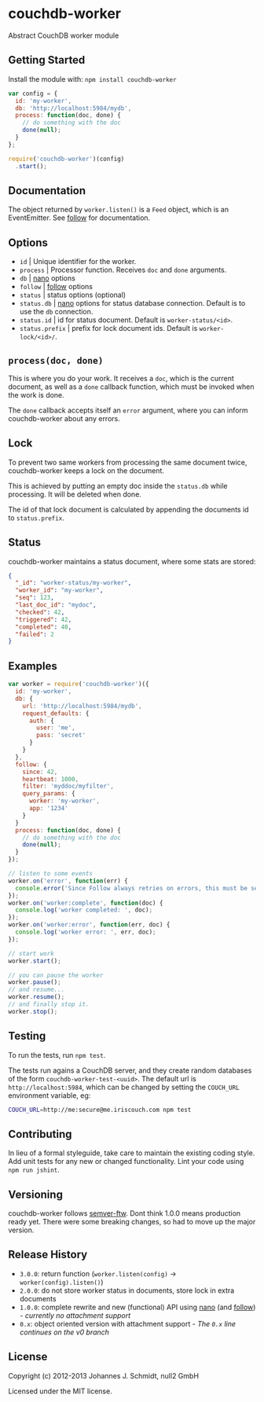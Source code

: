 # couchdb-worker

Abstract CouchDB worker module

## Getting Started
Install the module with: `npm install couchdb-worker`

```js
var config = {
  id: 'my-worker',
  db: 'http://localhost:5984/mydb',
  process: function(doc, done) {
    // do something with the doc
    done(null);
  }
};

require('couchdb-worker')(config)
  .start();
```

## Documentation
The object returned by `worker.listen()` is a `Feed` object, which is an EventEmitter.
See [follow](https://github.com/iriscouch/follow) for documentation. 

## Options
* `id` | Unique identifier for the worker.
* `process` | Processor function. Receives `doc` and `done` arguments.
* `db` | [nano](https://github.com/dscape/nano) options
* `follow` | [follow](https://github.com/iriscouch/follow) options
* `status` | status options (optional)
* `status.db` | [nano](https://github.com/dscape/nano) options for status database connection. Default is to use the `db` connection.
* `status.id` | id for status document. Default is `worker-status/<id>`.
* `status.prefix` | prefix for lock document ids. Default is `worker-lock/<id>/`.

## `process(doc, done)`
This is where you do your work. It receives a `doc`, which is the current document,
as well as a `done` callback function, which must be invoked when the work is done.

The `done` callback accepts itself an `error` argument,
where you can inform couchdb-worker about any errors.

## Lock
To prevent two same workers from processing the same document twice,
couchdb-worker keeps a lock on the document.

This is achieved by putting an empty doc inside the `status.db` while processing.
It will be deleted when done.

The id of that lock document is calculated by appending the documents id to `status.prefix`.

## Status
couchdb-worker maintains a status document, where some stats are stored:

```json
{
  "_id": "worker-status/my-worker",
  "worker_id": "my-worker",
  "seq": 123,
  "last_doc_id": "mydoc",
  "checked": 42,
  "triggered": 42,
  "completed": 40,
  "failed": 2
}
```

## Examples
```js
var worker = require('couchdb-worker')({
  id: 'my-worker',
  db: {
    url: 'http://localhost:5984/mydb',
    request_defaults: {
      auth: {
        user: 'me',
        pass: 'secret'
      }
    }
  },
  follow: {
    since: 42,
    heartbeat: 1000,
    filter: 'myddoc/myfilter',
    query_params: {
      worker: 'my-worker',
      app: '1234'
    }
  }
  process: function(doc, done) {
    // do something with the doc
    done(null);
  }
});

// listen to some events
worker.on('error', function(err) {
  console.error('Since Follow always retries on errors, this must be serious');
});
worker.on('worker:complete', function(doc) {
  console.log('worker completed: ', doc);
});
worker.on('worker:error', function(err, doc) {
  console.log('worker error: ', err, doc);
});

// start work
worker.start();

// you can pause the worker
worker.pause();
// and resume...
worker.resume();
// and finally stop it.
worker.stop();
```

## Testing
To run the tests, run `npm test`.

The tests run agains a CouchDB server, and they create random databases of the form `couchdb-worker-test-<uuid>`.
The default url is `http://localhost:5984`,
which can be changed by setting the `COUCH_URL` environment variable, eg:

```bash
COUCH_URL=http://me:secure@me.iriscouch.com npm test
```

## Contributing
In lieu of a formal styleguide, take care to maintain the existing coding style.
Add unit tests for any new or changed functionality.
Lint your code using `npm run jshint`.

## Versioning
couchdb-worker follows [semver-ftw](http://semver-ftw.org/).
Dont think 1.0.0 means production ready yet.
There were some breaking changes, so had to move up the major version.

## Release History
* `3.0.0`: return function (`worker.listen(config)` -> `worker(config).listen()`)
* `2.0.0`: do not store worker status in documents, store lock in extra documents
* `1.0.0`: complete rewrite and new (functional) API using [nano](https://github.com/dscape/nano)
(and [follow](https://github.com/iriscouch/follow)) - _currently no attachment support_
* `0.x`: object oriented version with attachment support - _The `0.x` line continues on the v0 branch_

## License
Copyright (c) 2012-2013 Johannes J. Schmidt, null2 GmbH

Licensed under the MIT license.
